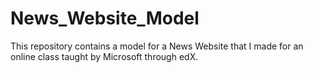 # News_Website_Model
This repository contains a model for a News Website that I made for an online
class taught by Microsoft through edX.
